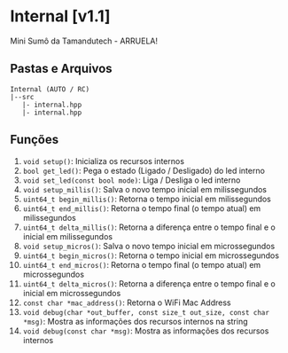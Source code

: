 # Internal [v1.1]
 Mini Sumô da Tamandutech - ARRUELA!

## Pastas e Arquivos
 ```
 Internal (AUTO / RC)
 |--src
    |- internal.hpp
    |- internal.hpp
 ```

## Funções
 1. `void setup()`: Inicializa os recursos internos
 2. `bool get_led()`: Pega o estado (Ligado / Desligado) do led interno
 3. `void set_led(const bool mode)`: Liga / Desliga o led interno
 4. `void setup_millis()`: Salva o novo tempo inicial em milissegundos
 5. `uint64_t begin_millis()`: Retorna o tempo inicial em milissegundos
 6. `uint64_t end_millis()`: Retorna o tempo final (o tempo atual) em milissegundos
 7. `uint64_t delta_millis()`: Retorna a diferença entre o tempo final e o inicial em milissegundos
 8. `void setup_micros()`: Salva o novo tempo inicial em microssegundos
 9. `uint64_t begin_micros()`: Retorna o tempo inicial em microssegundos
 10. `uint64_t end_micros()`: Retorna o tempo final (o tempo atual) em microssegundos
 11. `uint64_t delta_micros()`: Retorna a diferença entre o tempo final e o inicial em microssegundos
 12. `const char *mac_address()`: Retorna o WiFi Mac Address
 13. `void debug(char *out_buffer, const size_t out_size, const char *msg)`: Mostra as informações dos recursos internos na string
 14. `void debug(const char *msg)`: Mostra as informações dos recursos internos
